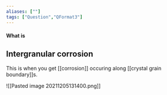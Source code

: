 ```yaml
---
aliases: [""]
tags: ["Question","QFormat3"]
---
```


#### What is
## Intergranular corrosion
This is when you get [[corrosion]] occuring along [[crystal grain boundary]]s.

![[Pasted image 20211205131400.png]]